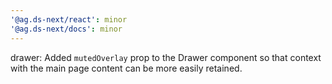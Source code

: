 ```yaml
---
'@ag.ds-next/react': minor
'@ag.ds-next/docs': minor
---
```


drawer: Added `mutedOverlay` prop to the Drawer component so that context with the main page content can be more easily retained.
